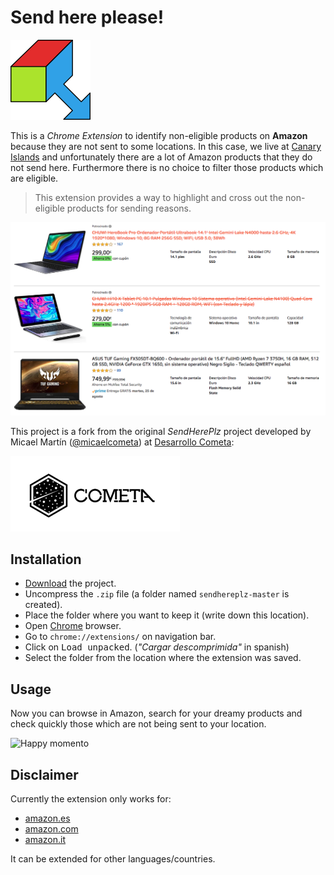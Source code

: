 # Send here please!

![Logo SendHerePlz](img/sendhereplz-logo.png)

This is a _Chrome Extension_ to identify non-eligible products on **Amazon** because they are not sent to some locations. In this case, we live at [Canary Islands](https://en.wikipedia.org/wiki/Canary_Islands) and unfortunately there are a lot of Amazon products that they do not send here. Furthermore there is no choice to filter those products which are eligible.

> This extension provides a way to highlight and cross out the non-eligible products for sending reasons.

![Screen capture of the extension in use](img/screen-capture.png)

This project is a fork from the original _SendHerePlz_ project developed by Micael Martín ([@micaelcometa](https://github.com/micaelcometa)) at [Desarrollo Cometa](https://desarrollocometa.com):

![Desarrollo Cometa](img/cometa-logo.png)

## Installation

- [Download](https://github.com/sdelquin/sendhereplz/archive/master.zip) the project.
- Uncompress the `.zip` file (a folder named `sendhereplz-master` is created).
- Place the folder where you want to keep it (write down this location).
- Open [Chrome](https://www.google.com/intl/es_es/chrome/) browser.
- Go to `chrome://extensions/` on navigation bar.
- Click on <kbd>Load unpacked</kbd>. (_"Cargar descomprimida"_ in spanish)
- Select the folder from the location where the extension was saved.

## Usage

Now you can browse in Amazon, search for your dreamy products and check quickly those which are not being sent to your location.

![Happy momento](https://media.giphy.com/media/WsKVAem02Efuw/giphy.gif)

## Disclaimer

Currently the extension only works for:

- [amazon.es](https://amazon.es) 
- [amazon.com](https://amazon.com) 
- [amazon.it](https://amazon.it) 

It can be extended for other languages/countries.
